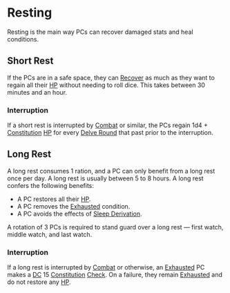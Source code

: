 # Resting

Resting is the main way PCs can recover damaged stats and heal conditions.

## Short Rest

If the PCs are in a safe space, they can [Recover](../Exploration/Delving.md#Recover) as much as they want to regain all their [HP](../../Player%20Characters/Derived%20Statistics/Hit%20Points.md) without needing to roll dice. This takes between 30 minutes and an hour.

### Interruption

If a short rest is interrupted by [Combat](../Combat/Combat.md) or similar, the PCs regain 1d4 + [Constitution](../../Player%20Characters/The%20Ability%20Scores/Constitution.md) [HP](../../Player%20Characters/Derived%20Statistics/Hit%20Points.md) for every [Delve Round](Round.md#Delve%20Round) that past prior to the interruption.

## Long Rest

A long rest consumes 1 ration, and a PC can only benefit from a long rest once per day. A long rest is usually between 5 to 8 hours. A long rest confers the following benefits:

- A PC restores all their [HP](../../Player%20Characters/Derived%20Statistics/Hit%20Points.md).
- A PC removes the [Exhausted](../Conditions/Exhausted.md) condition.
- A PC avoids the effects of [Sleep Derivation](../Hazards/Biological%20Hazards.md#Sleep%20Derivation).

A rotation of 3 PCs is required to stand guard over a long rest — first watch, middle watch, and last watch.

### Interruption

If a long rest is interrupted by [Combat](../Combat/Combat.md) or otherwise, an [Exhausted](../Conditions/Exhausted.md) PC makes a [DC](DC.md) 15 [Constitution](../../Player%20Characters/The%20Ability%20Scores/Constitution.md) [Check](Check.md). On a failure, they remain [Exhausted](../Conditions/Exhausted.md) and do not restore any [HP](../../Player%20Characters/Derived%20Statistics/Hit%20Points.md).
